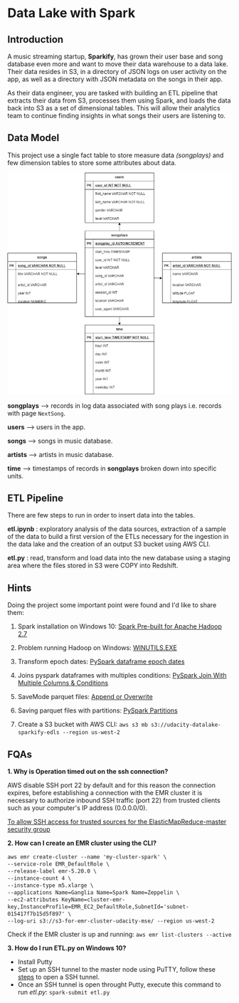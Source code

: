 # Data Lake with Spark 

## Introduction

A music streaming startup, **Sparkify**, has grown their user base and song database even more and want to move their data warehouse to a data lake. Their data resides in S3, in a directory of JSON logs on user activity on the app, as well as a directory with JSON metadata on the songs in their app.

As their data engineer, you are tasked with building an ETL pipeline that extracts their data from S3, processes them using Spark, and loads the data back into S3 as a set of dimensional tables. This will allow their analytics team to continue finding insights in what songs their users are listening to.

## Data Model 

This project use a single fact table to store measure data *(songplays)* and few dimension tables to store some attributes about data.

![](udacity-sparkifydb-data-model.jpg)

**songplays** --> records in log data associated with song plays i.e. records with page ```NextSong```.

**users** --> users in the app.

**songs** --> songs in music database.

**artists** --> artists in music database.

**time** --> timestamps of records in **songplays** broken down into specific units.


## ETL Pipeline

There are few steps to run in order to insert data into the tables.

**etl.ipynb** : exploratory analysis of the data sources, extraction of a sample of the data to build a first version of the ETLs necessary for the ingestion in the data lake and the creation of an output S3 bucket using AWS CLI.

**etl.py** : read, transform and load data into the new database using a staging area where the files stored in S3 were COPY into Redshift.


## Hints

Doing the project some important point were found and I'd like to share them:

1. Spark installation on Windows 10: [Spark Pre-built for Apache Hadoop 2.7](https://spark.apache.org/downloads.html)

2. Problem running Hadoop on Windows: [WINUTILS.EXE](https://cwiki.apache.org/confluence/display/HADOOP2/WindowsProblems)

3. Transform epoch dates: [PySpark dataframe epoch dates](https://stackoverflow.com/questions/49971903/converting-epoch-to-datetime-in-pyspark-data-frame-using-udf)

4. Joins pyspark dataframes with multiples conditions: [PySpark Join With Multiple Columns & Conditions](https://sparkbyexamples.com/pyspark/pyspark-join-two-or-multiple-dataframes/)

5. SaveMode parquet files: [Append or Overwrite](https://sparkbyexamples.com/pyspark/pyspark-read-and-write-parquet-file/)

6. Saving parquet files with partitions: [PySpark Partitions](https://sparkbyexamples.com/pyspark/pyspark-partitionby-example/)

7. Create a S3 bucket with AWS CLI: ```aws s3 mb s3://udacity-datalake-sparkify-edls --region us-west-2```

## FQAs

**1. Why is Operation timed out on the ssh connection?**

AWS disable SSH port 22 by default and for this reason the connection expires, before establishing a connection with the EMR cluster it is necessary to authorize inbound SSH traffic (port 22) from trusted clients such as your computer's IP address (0.0.0.0/0).

[To allow SSH access for trusted sources for the ElasticMapReduce-master security group](https://docs.aws.amazon.com/emr/latest/ManagementGuide/emr-connect-ssh-prereqs.html)

**2. How can I create an EMR cluster using the CLI?**

```
aws emr create-cluster --name 'my-cluster-spark' \
--service-role EMR_DefaultRole \
--release-label emr-5.20.0 \
--instance-count 4 \
--instance-type m5.xlarge \
--applications Name=Ganglia Name=Spark Name=Zeppelin \
--ec2-attributes KeyName=cluster-emr-key,InstanceProfile=EMR_EC2_DefaultRole,SubnetId='subnet-015417f7b15d5f897' \
--log-uri s3://s3-for-emr-cluster-udacity-mse/ --region us-west-2
```

Check if the EMR cluster is up and running: ```aws emr list-clusters --active```

**3. How do I run ETL.py on Windows 10?**

- Install Putty
- Set up an SSH tunnel to the master node using PuTTY, follow these [steps](https://docs.aws.amazon.com/emr/latest/ManagementGuide/emr-ssh-tunnel.html) to open a SSH tunnel.
- Once an SSH tunnel is open throught Putty, execute this command to run *etl.py*: ```spark-submit etl.py```




